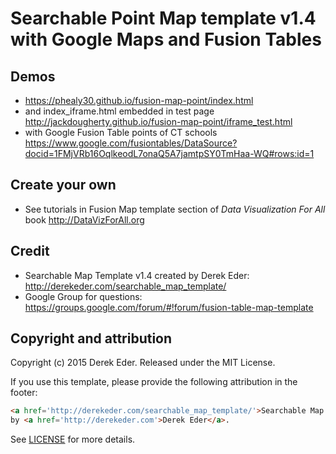 # Searchable Point Map template v1.4 with Google Maps and Fusion Tables

## Demos
- https://phealy30.github.io/fusion-map-point/index.html
- and index_iframe.html embedded in test page http://jackdougherty.github.io/fusion-map-point/iframe_test.html
- with Google Fusion Table points of CT schools https://www.google.com/fusiontables/DataSource?docid=1FMjVRb16OqlkeodL7onaQ5A7jamtpSY0TmHaa-WQ#rows:id=1

## Create your own
- See tutorials in Fusion Map template section of *Data Visualization For All* book http://DataVizForAll.org

## Credit
- Searchable Map Template v1.4 created by Derek Eder: http://derekeder.com/searchable_map_template/
- Google Group for questions: https://groups.google.com/forum/#!forum/fusion-table-map-template

## Copyright and attribution

Copyright (c) 2015 Derek Eder. Released under the MIT License.

If you use this template, please provide the following attribution in the footer:

```html
<a href='http://derekeder.com/searchable_map_template/'>Searchable Map Template</a>
by <a href='http://derekeder.com'>Derek Eder</a>.
```

See [LICENSE](https://github.com/derekeder/FusionTable-Map-Template/blob/master/LICENSE) for more details.
